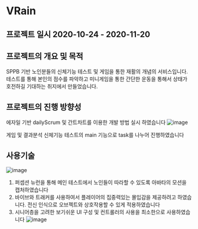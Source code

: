 # VRain

## 프로젝트 일시 2020-10-24 - 2020-11-20

## 프로젝트의 개요 및 목적
SPPB 기반 노인분들의 신체기능 테스트 및 게임을 통한 재활의 개념의 서비스입니다. 테스트를 통해 본인의 점수를 파악하고 미니게임을 통한 간단한 운동을 통해서 상태가 호전하길 기대하는 
취지에서 만들었습니다.

## 프로젝트의 진행 방향성 
에자일 기반 dailyScrum 및 간트차트를 이용한 개발 방법 실시 하였습니다
![image](https://user-images.githubusercontent.com/72781752/162584712-11f85a8e-78ae-4fcc-8ec3-62ca3db07855.png)

게임 및 결과분석 신체기능 테스트의 main 기능으로 task를 나누어 진행하였습니다

## 사용기술 
![image](https://user-images.githubusercontent.com/72781752/162584901-0a897d5b-2b86-4663-b0c9-175ae4f0b288.png)
  1. 퍼셉션 뉴런을 통해 메인 테스트에서 노인들이 따라할 수 있도록 아바타의 모션을 캡처하였습니다
  2. 바이브와 트래커를 사용하여서 플레이어의 집중력있는 몰입감을 제공하려고 하였습니다. 전신 인식으로 오브젝트와 상호작용할 수 있게 적용하였습니다
  3. 시니어층을 고려한 보기쉬운 UI 구성 및 컨트롤러의 사용을 최소한으로 사용하였습니다
 ![image](https://user-images.githubusercontent.com/72781752/162585140-79263a02-474f-4739-bf1d-75027accef4a.png)
 
 
